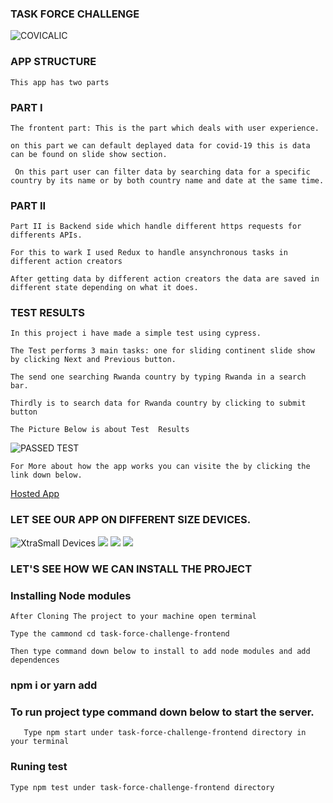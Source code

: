### TASK FORCE CHALLENGE
![COVICALIC](https://github.com/Jeanndo/Taskforce-Challenge/blob/main/src/Assets/COVCALIC.png)



### APP STRUCTURE
```
This app has two parts
```
### PART I
```
The frontent part: This is the part which deals with user experience.
```
```
on this part we can default deplayed data for covid-19 this is data can be found on slide show section.
```
```
 On this part user can filter data by searching data for a specific country by its name or by both country name and date at the same time.
```

### PART II

```
Part II is Backend side which handle different https requests for differents APIs.
```
```
For this to wark I used Redux to handle ansynchronous tasks in different action creators
```
```
After getting data by different action creators the data are saved in different state depending on what it does.
```
### TEST RESULTS
```
In this project i have made a simple test using cypress.
```
```
The Test performs 3 main tasks: one for sliding continent slide show by clicking Next and Previous button.
```
```
The send one searching Rwanda country by typing Rwanda in a search bar.
```
```
Thirdly is to search data for Rwanda country by clicking to submit button
```
```
The Picture Below is about Test  Results
```
![PASSED TEST](https://github.com/Jeanndo/Taskforce-Challenge/blob/main/src/Assets/mobile%20visibility/test.png)
```
For More about how the app works you can visite the by clicking the link down below.
```
[Hosted App](https://covicalcbytaskforce.netlify.app/)

### LET SEE OUR APP ON DIFFERENT SIZE DEVICES.

![XtraSmall Devices](https://github.com/Jeanndo/Taskforce-Challenge/blob/main/src/Assets/mobile%20visibility/xsdevice.png)
![](https://github.com/Jeanndo/Taskforce-Challenge/blob/main/src/Assets/mobile%20visibility/moblevisibility1.png)
![](https://github.com/Jeanndo/Taskforce-Challenge/blob/main/src/Assets/mobile%20visibility/mobilevisibility2.png)
![](https://github.com/Jeanndo/Taskforce-Challenge/blob/main/src/Assets/mobile%20visibility/mobilievisibility3.png)
![]()
![]()
![]()
### LET'S SEE HOW WE CAN INSTALL THE PROJECT


### Installing Node modules 
```
After Cloning The project to your machine open terminal
```
```
Type the cammond cd task-force-challenge-frontend 
``` 
```
Then type command down below to install to add node modules and add dependences
```
### npm i or yarn add 

### To run project type command down below to start the server.
```
   Type npm start under task-force-challenge-frontend directory in your terminal
```
### Runing test
```
Type npm test under task-force-challenge-frontend directory
````
